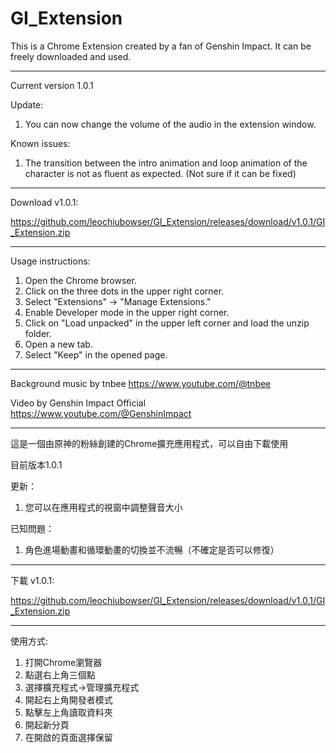# GI_Extension


This is a Chrome Extension created by a fan of Genshin Impact. It can be freely downloaded and used.

---------------------

Current version 1.0.1

Update:
1. You can now change the volume of the audio in the extension window.

Known issues:
1. The transition between the intro animation and loop animation of the character is not as fluent as expected. (Not sure if it can be fixed)

-------------

Download v1.0.1:

https://github.com/leochiubowser/GI_Extension/releases/download/v1.0.1/GI_Extension.zip

-------------

Usage instructions:
1. Open the Chrome browser.
2. Click on the three dots in the upper right corner.
3. Select "Extensions" -> "Manage Extensions."
4. Enable Developer mode in the upper right corner.
5. Click on "Load unpacked" in the upper left corner and load the unzip folder.
6. Open a new tab.
7. Select "Keep" in the opened page.

------------

Background music by tnbee https://www.youtube.com/@tnbee

Video by Genshin Impact Official https://www.youtube.com/@GenshinImpact

-------------

這是一個由原神的粉絲創建的Chrome擴充應用程式，可以自由下載使用

目前版本1.0.1

更新：
1. 您可以在應用程式的視窗中調整聲音大小

已知問題：
1. 角色進場動畫和循環動畫的切換並不流暢（不確定是否可以修復）

-------------

下載 v1.0.1:

https://github.com/leochiubowser/GI_Extension/releases/download/v1.0.1/GI_Extension.zip

-------------

使用方式:
1. 打開Chrome瀏覽器
2. 點選右上角三個點
3. 選擇擴充程式->管理擴充程式
4. 開起右上角開發者模式
5. 點擊左上角讀取資料夾
6. 開起新分頁
7. 在開啟的頁面選擇保留
